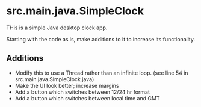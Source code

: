 # src.main.java.SimpleClock

THis is a simple Java desktop clock app.

Starting with the code as is, make additions to it to increase its functionality.

## Additions

- Modify this to use a Thread rather than an infinite loop. (see line 54 in src.main.java.SimpleClock.java)
- Make the UI look better; increase margins
- Add a button which switches between 12/24 hr format
- Add a button which switches between local time and GMT
